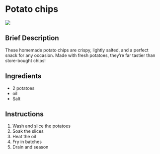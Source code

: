 # Potato chips

![](https://www.allrecipes.com/thmb/WyCC-RL8cuAEKfYHsdnzqi64iTc=/1500x0/filters:no_upscale():max_bytes(150000):strip_icc()/73135-homestyle-potato-chips-ddmfs-0348-3x4-hero-c21021303c8849bbb40c1007bfa9af6e.jpg)

## Brief Description
These homemade potato chips are crispy, lightly salted, and a perfect snack for any occasion. Made with fresh potatoes, they’re far tastier than store-bought chips!


## Ingredients
- 2 potatoes 
- oil 
- Salt


## Instructions
1. Wash and slice the potatoes
2. Soak the slices
3. Heat the oil 
4. Fry in batches  
5. Drain and season  
